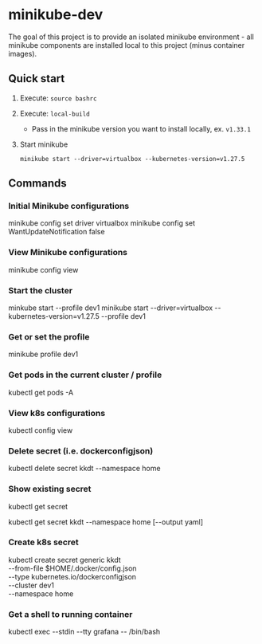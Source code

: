 # minikube-dev

The goal of this project is to provide an isolated minikube environment - all minikube components 
are installed local to this project (minus container images). 

## Quick start

1. Execute: `source bashrc`

2. Execute: `local-build`

    - Pass in the minikube version you want to install locally, ex. `v1.33.1`

3. Start minikube
    ````
    minikube start --driver=virtualbox --kubernetes-version=v1.27.5
    ````

## Commands

### Initial Minikube configurations

minikube config set driver virtualbox
minikube config set WantUpdateNotification false

### View Minikube configurations

minikube config view

### Start the cluster

minkube start --profile dev1
minikube start --driver=virtualbox --kubernetes-version=v1.27.5 --profile dev1

### Get or set the profile

minikube profile dev1

### Get pods in the current cluster / profile

kubectl get pods -A

### View k8s configurations

kubectl config view

### Delete secret (i.e. dockerconfigjson)

kubectl delete secret kkdt --namespace home

### Show existing secret

kubectl get secret

kubectl get secret kkdt --namespace home [--output yaml]

### Create k8s secret

kubectl create secret generic kkdt \
  --from-file $HOME/.docker/config.json \
  --type kubernetes.io/dockerconfigjson \
  --cluster dev1 \
  --namespace home

### Get a shell to running container

kubectl exec --stdin --tty grafana -- /bin/bash


[//]: Links

[k8s-pull-image-private-registry]: https://kubernetes.io/docs/tasks/configure-pod-container/pull-image-private-registry/